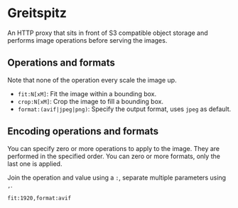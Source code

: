 # Greitspitz

An HTTP proxy that sits in front of S3 compatible object storage and performs image operations before serving the images.

## Operations and formats

Note that none of the operation every scale the image up.

* `fit:N[xM]`: Fit the image within a bounding box.
* `crop:N[xM]`: Crop the image to fill a bounding box.
* `format:(avif|jpeg|png)`: Specify the output format, uses `jpeg` as default.

## Encoding operations and formats

You can specify zero or more operations to apply to the image. They are performed in the specified order. You can zero or more formats, only the last one is applied.

Join the operation and value using a `:`, separate multiple parameters using `,`.

    fit:1920,format:avif
